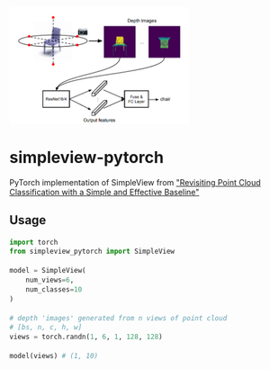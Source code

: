 <img src="./assets/architecture.png" width="320px"></img>

# simpleview-pytorch
PyTorch implementation of SimpleView from ["Revisiting Point Cloud Classification with a Simple and Effective Baseline"](https://openreview.net/forum?id=XwATtbX3oCz)

## Usage

```python
import torch
from simpleview_pytorch import SimpleView

model = SimpleView(
    num_views=6,
    num_classes=10
)

# depth 'images' generated from n views of point cloud
# [bs, n, c, h, w]
views = torch.randn(1, 6, 1, 128, 128)

model(views) # (1, 10)
```
